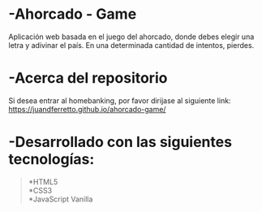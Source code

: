 # -Ahorcado - Game
Aplicación web basada en el juego del ahorcado, donde debes elegir una letra y adivinar el país. En una determinada cantidad de intentos, pierdes. <br>

# -Acerca del repositorio
Si desea entrar al homebanking, por favor dirijase al siguiente link: https://juandferretto.github.io/ahorcado-game/<br>

# -Desarrollado con las siguientes tecnologías:
> <p>*HTML5<br>*CSS3<br>*JavaScript Vanilla
